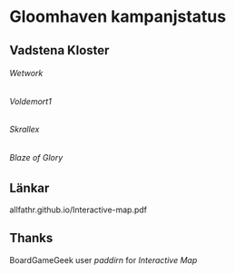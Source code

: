 # Gloomhaven kampanjstatus

## Vadstena Kloster
###### Wetwork

###### Voldemort1

###### Skrallex

###### Blaze of Glory

## Länkar
allfathr.github.io/Interactive-map.pdf

## Thanks
BoardGameGeek user *paddirn* for *Interactive Map* 

